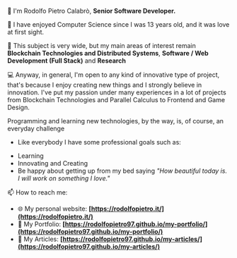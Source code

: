 👋 I'm Rodolfo Pietro Calabrò, **Senior Software Developer.**

💞️ I have enjoyed Computer Science since I was 13 years old, and it was love at first sight.

🌱 This subject is very wide, but my main areas of interest remain **Blockchain Technologies and Distributed Systems**, **Software / Web Development (Full Stack)** and **Research**

:computer: Anyway, in general, I'm open to any kind of innovative type of project, that's because I enjoy creating new things and I strongly believe in innovation.
I've put my passion under many experiences in a lot of projects from Blockchain Technologies and Parallel Calculus to Frontend and Game Design.

Programming and learning new technologies, by the way, is, of course, an everyday challenge

- Like everybody I have some professional goals such as:
* Learning
* Innovating and Creating
* Be happy about getting up from my bed saying *"How beautiful today is. I will work on something I love."*

📫 How to reach me:
* :globe_with_meridians: My personal website: **[https://rodolfopietro.it/](https://rodolfopietro.it/)**
* :green_book: My Portfolio: **[https://rodolfopietro97.github.io/my-portfolio/](https://rodolfopietro97.github.io/my-portfolio/)**
* :newspaper: My Articles: **[https://rodolfopietro97.github.io/my-articles/](https://rodolfopietro97.github.io/my-articles/)**


